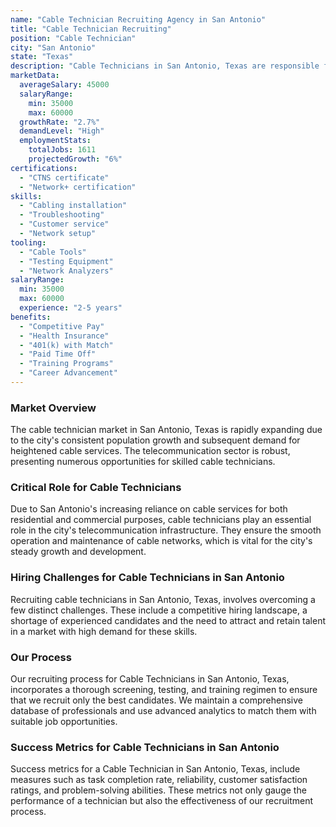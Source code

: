 ```yaml
---
name: "Cable Technician Recruiting Agency in San Antonio"
title: "Cable Technician Recruiting"
position: "Cable Technician"
city: "San Antonio"
state: "Texas"
description: "Cable Technicians in San Antonio, Texas are responsible for installing, maintaining, and repairing cable infrastructures for both residential and commercial clients."
marketData:
  averageSalary: 45000
  salaryRange:
    min: 35000
    max: 60000
  growthRate: "2.7%"
  demandLevel: "High"
  employmentStats:
    totalJobs: 1611
    projectedGrowth: "6%"
certifications:
  - "CTNS certificate"
  - "Network+ certification"
skills:
  - "Cabling installation"
  - "Troubleshooting"
  - "Customer service"
  - "Network setup"
tooling:
  - "Cable Tools"
  - "Testing Equipment"
  - "Network Analyzers"
salaryRange:
  min: 35000
  max: 60000
  experience: "2-5 years"
benefits:
  - "Competitive Pay"
  - "Health Insurance"
  - "401(k) with Match"
  - "Paid Time Off"
  - "Training Programs"
  - "Career Advancement"
---
```


### Market Overview
The cable technician market in San Antonio, Texas is rapidly expanding due to the city's consistent population growth and subsequent demand for heightened cable services. The telecommunication sector is robust, presenting numerous opportunities for skilled cable technicians.

### Critical Role for Cable Technicians
Due to San Antonio's increasing reliance on cable services for both residential and commercial purposes, cable technicians play an essential role in the city's telecommunication infrastructure. They ensure the smooth operation and maintenance of cable networks, which is vital for the city's steady growth and development.

### Hiring Challenges for Cable Technicians in San Antonio
Recruiting cable technicians in San Antonio, Texas, involves overcoming a few distinct challenges. These include a competitive hiring landscape, a shortage of experienced candidates and the need to attract and retain talent in a market with high demand for these skills.

### Our Process
Our recruiting process for Cable Technicians in San Antonio, Texas, incorporates a thorough screening, testing, and training regimen to ensure that we recruit only the best candidates. We maintain a comprehensive database of professionals and use advanced analytics to match them with suitable job opportunities.

### Success Metrics for Cable Technicians in San Antonio
Success metrics for a Cable Technician in San Antonio, Texas, include measures such as task completion rate, reliability, customer satisfaction ratings, and problem-solving abilities. These metrics not only gauge the performance of a technician but also the effectiveness of our recruitment process.